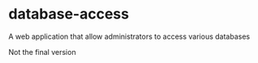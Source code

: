 # database-access
A web application that allow administrators to access various databases

Not the final version
